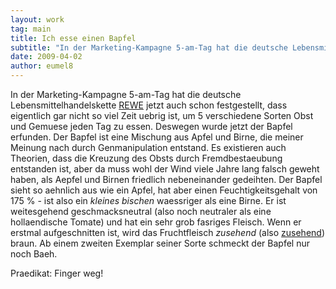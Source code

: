 ```yaml
---
layout: work
tag: main
title: Ich esse einen Bapfel
subtitle: "In der Marketing-Kampagne 5-am-Tag hat die deutsche Lebensmittelhandelskette REWE jetzt auch schon festgestellt, dass eigentlich gar nicht so viel Zeit uebrig ist, um 5 verschiedene Sorten Obst und Gemuese jeden Tag zu essen. Deswegen wurde jetzt der&hellip;"
date: 2009-04-02
author: eumel8
---
```


In der Marketing-Kampagne 5-am-Tag hat die deutsche Lebensmittelhandelskette <a href="http://www.rewe.de/index.php?id=4541">REWE</a> jetzt auch schon festgestellt, dass eigentlich gar nicht so viel Zeit uebrig ist, um 5 verschiedene Sorten Obst und Gemuese jeden Tag zu essen. Deswegen wurde jetzt der Bapfel erfunden. Der Bapfel ist eine Mischung aus Apfel und Birne, die meiner Meinung nach durch Genmanipulation entstand. Es existieren auch Theorien, dass die Kreuzung des Obsts durch Fremdbestaeubung entstanden ist, aber da muss wohl der Wind viele Jahre lang falsch geweht haben, als Aepfel und Birnen friedlich nebeneinander gedeihten.
Der Bapfel sieht so aehnlich aus wie ein Apfel, hat aber einen Feuchtigkeitsgehalt von 175 % - ist also ein <i>kleines bischen</i> waessriger als eine Birne. Er ist weitesgehend geschmacksneutral (also noch neutraler als eine hollaendische Tomate) und hat ein sehr grob fasriges Fleisch. Wenn er erstmal aufgeschnitten ist, wird das Fruchtfleisch <i>zusehend</i> (also <u>zusehend</u>) braun. Ab einem zweiten Exemplar seiner Sorte schmeckt der Bapfel nur noch Baeh.

Praedikat: Finger weg!
